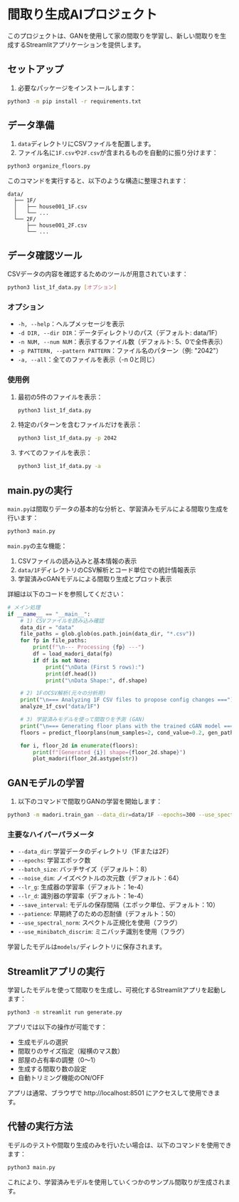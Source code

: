 # 間取り生成AIプロジェクト

このプロジェクトは、GANを使用して家の間取りを学習し、新しい間取りを生成するStreamlitアプリケーションを提供します。

## セットアップ

1. 必要なパッケージをインストールします：

```bash
python3 -m pip install -r requirements.txt
```

## データ準備

1. `data`ディレクトリにCSVファイルを配置します。
2. ファイル名に`1F.csv`や`2F.csv`が含まれるものを自動的に振り分けます：

```bash
python3 organize_floors.py
```

このコマンドを実行すると、以下のような構造に整理されます：
```
data/
  ├── 1F/
  │   ├── house001_1F.csv
  │   └── ...
  └── 2F/
      ├── house001_2F.csv
      └── ...
```

## データ確認ツール

CSVデータの内容を確認するためのツールが用意されています：

```bash
python3 list_1f_data.py [オプション]
```

### オプション

- `-h, --help`：ヘルプメッセージを表示
- `-d DIR, --dir DIR`：データディレクトリのパス（デフォルト: data/1F）
- `-n NUM, --num NUM`：表示するファイル数（デフォルト: 5、0で全件表示）
- `-p PATTERN, --pattern PATTERN`：ファイル名のパターン（例: "2042"）
- `-a, --all`：全てのファイルを表示（-n 0と同じ）

### 使用例

1. 最初の5件のファイルを表示：
   ```bash
   python3 list_1f_data.py
   ```

2. 特定のパターンを含むファイルだけを表示：
   ```bash
   python3 list_1f_data.py -p 2042
   ```

3. すべてのファイルを表示：
   ```bash
   python3 list_1f_data.py -a
   ```

## main.pyの実行

`main.py`は間取りデータの基本的な分析と、学習済みモデルによる間取り生成を行います：

```bash
python3 main.py
```

`main.py`の主な機能：
1. CSVファイルの読み込みと基本情報の表示
2. `data/1F`ディレクトリのCSV解析とコード単位での統計情報表示
3. 学習済みcGANモデルによる間取り生成とプロット表示

詳細は以下のコードを参照してください：

```python
# メイン処理
if __name__ == "__main__":
    # 1) CSVファイルを読み込み確認
    data_dir = "data"
    file_paths = glob.glob(os.path.join(data_dir, "*.csv"))
    for fp in file_paths:
        print(f"\n--- Processing {fp} ---")
        df = load_madori_data(fp)
        if df is not None:
            print("\nData (First 5 rows):")
            print(df.head())
            print("\nData Shape:", df.shape)

    # 2) 1FのCSV解析(元々の分析用)
    print("\n=== Analyzing 1F CSV files to propose config changes ===")
    analyze_1f_csv("data/1F")

    # 3) 学習済みモデルを使って間取りを予測 (GAN)
    print("\n=== Generating floor plans with the trained cGAN model ===")
    floors = predict_floorplans(num_samples=2, cond_value=0.2, gen_path="models/generator_ep100.pth")

    for i, floor_2d in enumerate(floors):
        print(f"[Generated {i}] shape={floor_2d.shape}")
        plot_madori(floor_2d.astype(str))
```

## GANモデルの学習

1. 以下のコマンドで間取りGANの学習を開始します：

```bash
python3 -m madori.train_gan --data_dir=data/1F --epochs=300 --use_spectral_norm --use_minibatch_discrim
```

### 主要なハイパーパラメータ

- `--data_dir`: 学習データのディレクトリ（1Fまたは2F）
- `--epochs`: 学習エポック数
- `--batch_size`: バッチサイズ（デフォルト：8）
- `--noise_dim`: ノイズベクトルの次元数（デフォルト：64）
- `--lr_g`: 生成器の学習率（デフォルト：1e-4）
- `--lr_d`: 識別器の学習率（デフォルト：1e-4）
- `--save_interval`: モデルの保存間隔（エポック単位、デフォルト：10）
- `--patience`: 早期終了のための忍耐値（デフォルト：50）
- `--use_spectral_norm`: スペクトル正規化を使用（フラグ）
- `--use_minibatch_discrim`: ミニバッチ識別を使用（フラグ）

学習したモデルは`models/`ディレクトリに保存されます。

## Streamlitアプリの実行

学習したモデルを使って間取りを生成し、可視化するStreamlitアプリを起動します：

```bash
python3 -m streamlit run generate.py
```

アプリでは以下の操作が可能です：
- 生成モデルの選択
- 間取りのサイズ指定（縦横のマス数）
- 部屋の占有率の調整（0〜1）
- 生成する間取り数の設定
- 自動トリミング機能のON/OFF

アプリは通常、ブラウザで http://localhost:8501 にアクセスして使用できます。

## 代替の実行方法

モデルのテストや間取り生成のみを行いたい場合は、以下のコマンドを使用できます：

```bash
python3 main.py
```

これにより、学習済みモデルを使用していくつかのサンプル間取りが生成されます。